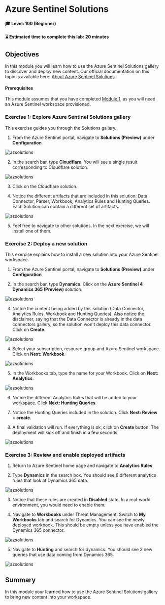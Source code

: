 # Azure Sentinel Solutions

#### 🎓 Level: 100 (Beginner)
#### ⌛ Estimated time to complete this lab: 20 minutes

## Objectives

In this module you will learn how to use the Azure Sentinel Solutions gallery to discover and deploy new content. Our official documentation on this topic is available here: [About Azure Sentinel Solutions](https://docs.microsoft.com/azure/sentinel/sentinel-solutions).

#### Prerequisites

This module assumes that you have completed [Module 1](Module-1-Setting-up-the-environment.md), as you will need an Azure Sentinel workspace provisioned.

### Exercise 1: Explore Azure Sentinel Solutions gallery

This exercise guides you through the Solutions gallery.

1. From the Azure Sentinel portal, navigate to **Solutions (Preview)** under **Configuration**.

![azsolutions](../Images/azsolutions1.png)

2. In the search bar, type **Cloudflare**. You will see a single result corresponding to Cloudflare solution.

![azsolutions](../Images/azsolutions2.png)

3. Click on the Cloudflare solution. 

4. Notice the different artifacts that are included in this solution: Data Connector, Parser, Workbook, Analytics Rules and Hunting Queries. Each Solution can contain a different set of artifacts.

![azsolutions](../Images/azsolutions3.png)

5. Feel free to navigate to other solutions. In the next exercise, we will install one of them.

### Exercise 2: Deploy a new solution

This exercise explains how to install a new solution into your Azure Sentinel workspace.

1. From the Azure Sentinel portal, navigate to **Solutions (Preview)** under **Configuration**

2. In the search bar, type **Dynamics**. Click on the **Azure Sentinel 4 Dynamics 365 (Preview)** solution.

![azsolutions](../Images/azsolutions4.png)

3. Notice the content being added by this solution (Data Connector, Analytics Rules, Workbook and Hunting Queries). Also notice the disclaimer, saying that the Data Connector is already in the data connectors gallery, so the solution won't deploy this data connector. Click on **Create**.

![azsolutions](../Images/azsolutions5.png)

4. Select your subscription, resource group and Azure Sentinel workspace. Click on **Next: Workbook**.

![azsolutions](../Images/azsolutions6.png)

5. In the Workbooks tab, type the name for your Workbook. Click on **Next: Analytics**.

![azsolutions](../Images/azsolutions7.png)

6. Notice the different Analytics Rules that will be added to your workspace. Click **Next: Hunting Queries**.

7. Notice the Hunting Queries included in the solution. Click **Next: Review + create**.

8. A final validation will run. If everything is ok, click on **Create** button. The deployment will kick off and finish in a few seconds.

![azsolutions](../Images/azsolutions8.png)


### Exercise 3: Review and enable deployed artifacts

1. Return to Azure Sentinel home page and navigate to **Analytics Rules**.

2. Type **Dynamics** in the search box. You should see 6 different analytics rules that look at Dynamics 365 data.

![azsolutions](../Images/azsolutions9.png)

3. Notice that these rules are created in **Disabled** state. In a real-world environment, you would need to enable them.

4. Navigate to **Workbooks** under Threat Management. Switch to **My Workbooks** tab and search for Dynamics. You can see the newly deployed workbook. This should be empty unless you have enabled the Dynamics 365 connector.

![azsolutions](../Images/azsolutions10.png)

5. Navigate to **Hunting** and search for dynamics. You should see 2 new queries that use data coming from Dynamics 365.

![azsolutions](../Images/azsolutions11.png)

## Summary

In this module your learned how to use the Azure Sentinel Solutions gallery to bring new content into your workspace.

